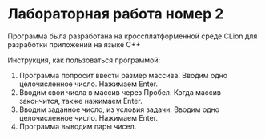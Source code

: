 <p><h1>Лабораторная работа номер 2</h1>

Программа была разработана на кроссплатформенной среде CLion для разработки приложений на языке C++

Инструкция, как пользоваться программой:
1. Программа попросит ввести размер массива. Вводим одно целочисленное число. Нажимаем Enter.
2. Вводим свои числа в массив через Пробел. Когда массив закончится, также нажимаем Enter.
3. Вводим заданное число, из условия задачи. Вводим одно целочисленное число. Нажимаем Enter.
4. Программа выводим пары чисел.
